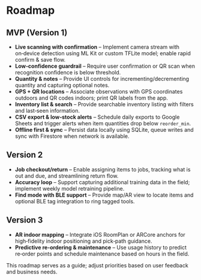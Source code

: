 # Roadmap

## MVP (Version 1)

- **Live scanning with confirmation** – Implement camera stream with on‑device detection using ML Kit or custom TFLite model; enable rapid confirm & save flow.
- **Low‑confidence guardrail** – Require user confirmation or QR scan when recognition confidence is below threshold.
- **Quantity & notes** – Provide UI controls for incrementing/decrementing quantity and capturing optional notes.
- **GPS + QR locations** – Associate observations with GPS coordinates outdoors and QR codes indoors; print QR labels from the app.
- **Inventory list & search** – Provide searchable inventory listing with filters and last‑seen information.
- **CSV export & low‑stock alerts** – Schedule daily exports to Google Sheets and trigger alerts when item quantities drop below `reorder_min`.
- **Offline first & sync** – Persist data locally using SQLite, queue writes and sync with Firestore when network is available.

## Version 2

- **Job checkout/return** – Enable assigning items to jobs, tracking what is out and due, and streamlining return flow.
- **Accuracy loop** – Support capturing additional training data in the field; implement weekly model retraining pipeline.
- **Find mode with BLE support** – Provide map/AR view to locate items and optional BLE tag integration to ring tagged tools.

## Version 3

- **AR indoor mapping** – Integrate iOS RoomPlan or ARCore anchors for high‑fidelity indoor positioning and pick‑path guidance.
- **Predictive re‑ordering & maintenance** – Use usage history to predict re‑order points and schedule maintenance based on hours in the field.

This roadmap serves as a guide; adjust priorities based on user feedback and business needs.
